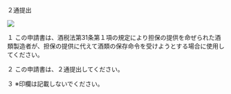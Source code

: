２通提出

![](https://www.nta.go.jp/tmp/38d5317c-bef9-4c8c-93f7-902b4079933e/images/984e41726db4de96a110020b1ae293feb2e3a0e63a90629b3fbb89425db22a7e.jpg)

１ この申請書は、酒税法第31条第１項の規定により担保の提供を命ぜられた酒類製造者が、担保の提供に代えて酒類の保存命令を受けようとする場合に使用してください。

２ この申請書は、２通提出してください。

３ ※印欄は記載しないでください。